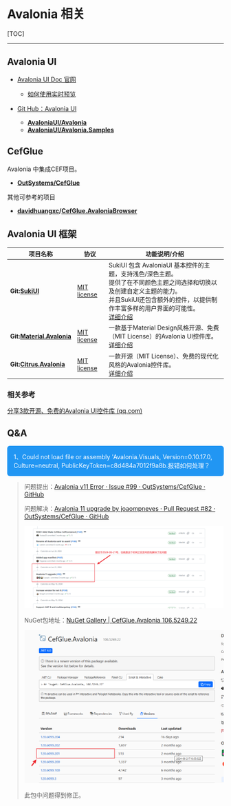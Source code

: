 # Avalonia 相关

[TOC]

---

## Avalonia UI

- [Avalonia UI Doc 官网](https://docs.avaloniaui.net/zh-Hans/docs/welcome)
  - [如何使用实时预览](https://docs.avaloniaui.net/zh-Hans/docs/guides/implementation-guides/ide-support)

- [Git Hub：Avalonia UI](https://github.com/AvaloniaUI)
  - **[AvaloniaUI/Avalonia](https://github.com/AvaloniaUI/Avalonia)**
  - **[AvaloniaUI/Avalonia.Samples](https://github.com/AvaloniaUI/Avalonia.Samples)**



## CefGlue

Avalonia 中集成CEF项目。

- **[OutSystems/CefGlue](https://github.com/OutSystems/CefGlue)**

其他可参考的项目

- **[davidhuangxc](https://gitee.com/davidhuangxc)/[CefGlue.AvaloniaBrowser](https://gitee.com/davidhuangxc/CefGlue.AvaloniaBrowser)**



## Avalonia UI 框架

| 项目名称                                                     | 协议                                                         | 功能说明/介绍                                                |
| ------------------------------------------------------------ | ------------------------------------------------------------ | ------------------------------------------------------------ |
| **Git:[SukiUI](https://github.com/kikipoulet/SukiUI)**       | [MIT license](https://github.com/kikipoulet/SukiUI#MIT-1-ov-file) | SukiUI 包含 AvaloniaUI 基本控件的主题，支持浅色/深色主题。<br />提供了在不同颜色主题之间选择和切换以及创建自定义主题的能力。<br />并且SukiUI还包含额外的控件，以提供制作丰富多样的用户界面的可能性。<br />[详细介绍](https://mp.weixin.qq.com/s?__biz=MzIxMTUzNzM5Ng==&mid=2247496544&idx=1&sn=5f41676dfb7cde40863aa2cc93b4638d&scene=21#wechat_redirect) |
| **Git:[Material.Avalonia](https://github.com/AvaloniaCommunity/Material.Avalonia)** | [MIT license](https://github.com/AvaloniaCommunity/Material.Avalonia#MIT-1-ov-file) | 一款基于Material Design风格开源、免费（MIT License）的Avalonia UI控件库。<br />[详细介绍](https://mp.weixin.qq.com/s?__biz=MzIxMTUzNzM5Ng==&mid=2247504425&idx=2&sn=f168ef8e769266317c627e9fcf01aa6c&scene=21#wechat_redirect) |
| **Git:[Citrus.Avalonia](https://github.com/AvaloniaUI/Citrus.Avalonia)** | [MIT license](https://github.com/AvaloniaUI/Citrus.Avalonia#MIT-1-ov-file) | 一款开源（MIT License）、免费的现代化风格的Avalonia控件库。<br />[详细介绍](https://mp.weixin.qq.com/s?__biz=MzIxMTUzNzM5Ng==&mid=2247502097&idx=2&sn=da816ddd0476256b0a254249e04e75e1&scene=21#wechat_redirect) |

### 相关参考

[分享3款开源、免费的Avalonia UI控件库 (qq.com)](https://mp.weixin.qq.com/s?__biz=MzIxMTUzNzM5Ng==&mid=2247505324&idx=1&sn=2c4027e460057acfb1b39ed747ef73c3&chksm=968ed68cc9e3bb5c18561016d47efe87ac519f467f5b67e936377241861e5a22dbc475833d0a&scene=126&sessionid=1726621538#rd)



## Q&A

<div style="background:#2196F3;color:white;padding:15px;border-radius:6px;">1、Could not load file or assembly 'Avalonia.Visuals, Version=0.10.17.0, Culture=neutral, PublicKeyToken=c8d484a7012f9a8b.报错如何处理？</div>

> 问题提出：[Avalonia v11 Error · Issue #99 · OutSystems/CefGlue · GitHub](https://github.com/OutSystems/CefGlue/issues/99)
>
> 问题解决：[Avalonia 11 upgrade by joaompneves · Pull Request #82 · OutSystems/CefGlue · GitHub](https://github.com/OutSystems/CefGlue/pull/82)
>
> ![image-20240816183617604](../Images/Avalonia/image-20240816183617604.png)
>
> NuGet包地址：[NuGet Gallery | CefGlue.Avalonia 106.5249.22](https://www.nuget.org/packages/CefGlue.Avalonia/106.5249.22#versions-body-tab)
>
> ![image-20240816183751353](../Images/Avalonia/image-20240816183751353.png)
>
> 此包中问题得到修正。

